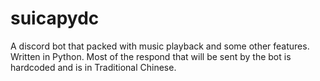 # suicapydc
A discord bot that packed with music playback and some other features. Written in Python.
Most of the respond that will be sent by the bot is hardcoded and is in Traditional Chinese.
